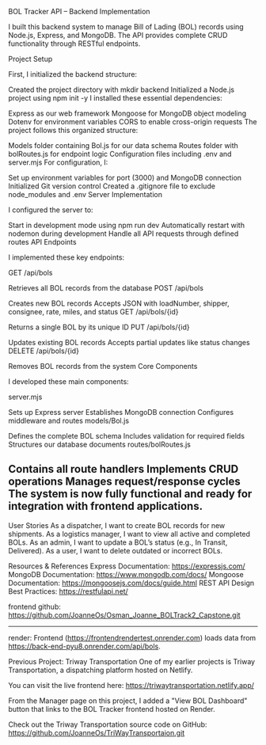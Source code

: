 BOL Tracker API – Backend Implementation

I built this backend system to manage Bill of Lading (BOL) records using Node.js, Express, and MongoDB. The API provides complete CRUD functionality through RESTful endpoints.

Project Setup

First, I initialized the backend structure:

Created the project directory with mkdir backend
Initialized a Node.js project using npm init -y
I installed these essential dependencies:

Express as our web framework
Mongoose for MongoDB object modeling
Dotenv for environment variables
CORS to enable cross-origin requests
The project follows this organized structure:

Models folder containing Bol.js for our data schema
Routes folder with bolRoutes.js for endpoint logic
Configuration files including .env and server.mjs
For configuration, I:

Set up environment variables for port (3000) and MongoDB connection
Initialized Git version control
Created a .gitignore file to exclude node_modules and .env
Server Implementation

I configured the server to:

Start in development mode using npm run dev
Automatically restart with nodemon during development
Handle all API requests through defined routes
API Endpoints

I implemented these key endpoints:

GET /api/bols

Retrieves all BOL records from the database
POST /api/bols

Creates new BOL records
Accepts JSON with loadNumber, shipper, consignee, rate, miles, and status
GET /api/bols/{id}

Returns a single BOL by its unique ID
PUT /api/bols/{id}

Updates existing BOL records
Accepts partial updates like status changes
DELETE /api/bols/{id}

Removes BOL records from the system
Core Components

I developed these main components:

server.mjs

Sets up Express server
Establishes MongoDB connection
Configures middleware and routes
models/Bol.js

Defines the complete BOL schema
Includes validation for required fields
Structures our database documents
routes/bolRoutes.js

Contains all route handlers
Implements CRUD operations
Manages request/response cycles
The system is now fully functional and ready for integration with frontend applications.
------------------------------

User Stories
As a dispatcher, I want to create BOL records for new shipments.
As a logistics manager, I want to view all active and completed BOLs.
As an admin, I want to update a BOL’s status (e.g., In Transit, Delivered).
As a user, I want to delete outdated or incorrect BOLs.

Resources & References
Express Documentation: https://expressjs.com/
MongoDB Documentation: https://www.mongodb.com/docs/
Mongoose Documentation: https://mongoosejs.com/docs/guide.html
REST API Design Best Practices: https://restfulapi.net/

frontend github:
https://github.com/JoanneOs/Osman_Joanne_BOLTrack2_Capstone.git

_______________________________
render:
Frontend (https://frontendrendertest.onrender.com) loads data from https://back-end-pyu8.onrender.com/api/bols.

Previous Project: Triway Transportation
One of my earlier projects is Triway Transportation, a dispatching platform hosted on Netlify.

You can visit the live frontend here:
https://triwaytransportation.netlify.app/

From the Manager page on this project, I added a "View BOL Dashboard" button that links to the BOL Tracker frontend hosted on Render.

Check out the Triway Transportation source code on GitHub:
https://github.com/JoanneOs/TriWayTransportaion.git